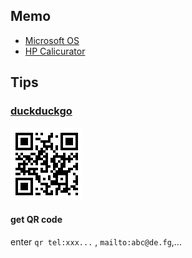 ## Memo 

- [Microsoft OS](ms_os.md)
- [HP Calicurator](hp.calc.md)

## Tips

### [duckduckgo](https://duckduckgo.com/)
![duckduckgo.com](duck.gif)
#### get QR code
enter `qr tel:xxx...` , `mailto:abc@de.fg`,...
